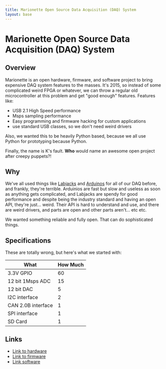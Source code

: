 ```yaml
---
title: Marionette Open Source Data Acquisition (DAQ) System
layout: base
---
```


# Marionette Open Source Data Acquisition (DAQ) System 

## Overview

Marionette is an open hardware, firmware, and software project to bring expensive DAQ system features to the masses. It's 2015, so instead of some complicated weird FPGA or whatever, we can throw a regular old microcontroller at this problem and get "good enough" features. Features like:

- USB 2.1 High Speed performance
- Msps sampling performance
- Easy programming and firmware hacking for custom applications
- use standard USB classes, so we don't need weird drivers
 
Also, we wanted this to be heavily Python based, because we all use Python for prototyping because Python.

Finally, the name is K's fault. **Who** would name an awesome open project after creepy puppets?! <shudder>

## Why

We've all used things like [Labjacks](https://labjack.com/) and [Arduinos](https://www.arduino.cc/) for all of our DAQ before, and frankly, they're terrible. Arduinios are fast but slow and useless as soon as anything gets complicated, and Labjacks are spendy for good performance and despite being the industry standard and having an open API, they're just... weird. Their API is hard to understand and use, and there are weird drivers, and parts are open and other parts aren't... etc etc.

We wanted something reliable and fully open. That can do sophisticated things.

## Specifications

These are totally wrong, but here's what we started with:

 What               | How Much
 ----               | --------
 3.3V GPIO          | 60
 12 bit 1Msps ADC	  | 15
 12 bit DAC         |  5
 I2C interface      |  2
 CAN 2.0B interface |  1
 SPI	interface     |  1
 SD Card	           |  1

## Links

- [Link to hardware](https://github.com/marionette-daq/marionette-hardware)
- [Link to firmware](https://github.com/marionette-daq/marionette-firmware)
- [Link software](https://github.com/marionette-daq/marionette-software)
 
